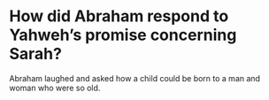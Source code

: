 # How did Abraham respond to Yahweh’s promise concerning Sarah?

Abraham laughed and asked how a child could be born to a man and woman who were so old.
